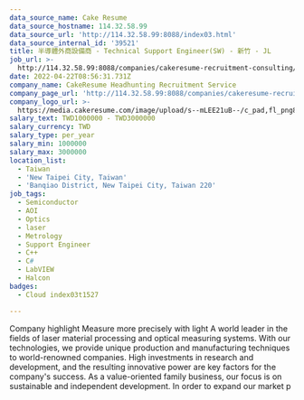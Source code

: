 ```yaml
---
data_source_name: Cake Resume
data_source_hostname: 114.32.58.99
data_source_url: 'http://114.32.58.99:8088/index03.html'
data_source_internal_id: '39521'
title: 半導體外商設備商 - Technical Support Engineer(SW) - 新竹 - JL
job_url: >-
  http://114.32.58.99:8088/companies/cakeresume-recruitment-consulting/jobs/ec6c32
date: 2022-04-22T08:56:31.731Z
company_name: CakeResume Headhunting Recruitment Service
company_page_url: 'http://114.32.58.99:8088/companies/cakeresume-recruitment-consulting'
company_logo_url: >-
  https://media.cakeresume.com/image/upload/s--mLEE21uB--/c_pad,fl_png8,h_200,w_200/v1620881212/vdbipassrdfr8omwzeq6.png
salary_text: TWD1000000 - TWD3000000
salary_currency: TWD
salary_type: per_year
salary_min: 1000000
salary_max: 3000000
location_list:
  - Taiwan
  - 'New Taipei City, Taiwan'
  - 'Banqiao District, New Taipei City, Taiwan 220'
job_tags:
  - Semiconductor
  - AOI
  - Optics
  - laser
  - Metrology
  - Support Engineer
  - C++
  - C#
  - LabVIEW
  - Halcon
badges:
  - Cloud index03t1527

---
```


Company highlight Measure more precisely with light A world leader in the fields of laser material processing and optical measuring systems. With our technologies, we provide unique production and manufacturing techniques to world-renowned companies. High investments in research and development, and the resulting innovative power are key factors for the company's success. As a value-oriented family business, our focus is on sustainable and independent development. In order to expand our market p
